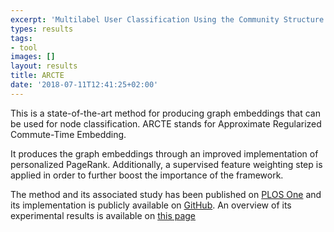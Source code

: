```yaml
---
excerpt: 'Multilabel User Classification Using the Community Structure of Online Networks'
types: results
tags:
- tool
images: []
layout: results
title: ARCTE
date: '2018-07-11T12:41:25+02:00'
---
```

This is a state-of-the-art method for producing graph embeddings that can be used for node classification.
ARCTE stands for Approximate Regularized Commute-Time Embedding.

It produces the graph embeddings through an improved implementation of personalized PageRank.
Additionally, a supervised feature weighting step is applied in order to further boost the importance of the framework.

The method and its associated study has been published on [PLOS One](http://journals.plos.org/plosone/article?id=10.1371/journal.pone.0173347) and its implementation is publicly available on [GitHub](https://github.com/MKLab-ITI/reveal-graph-embedding).
An overview of its experimental results is available on [this page](https://mklab.iti.gr/resources/arcte/)
